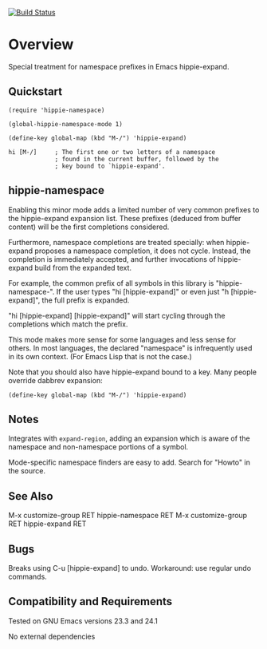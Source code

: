 [![Build Status](https://secure.travis-ci.org/rolandwalker/hippie-namespace.png)](http://travis-ci.org/rolandwalker/hippie-namespace)

Overview
========

Special treatment for namespace prefixes in Emacs hippie-expand.

Quickstart
----------

	(require 'hippie-namespace)

	(global-hippie-namespace-mode 1)

	(define-key global-map (kbd "M-/") 'hippie-expand)

	hi [M-/]     ; The first one or two letters of a namespace
	             ; found in the current buffer, followed by the
	             ; key bound to `hippie-expand'.


hippie-namespace
----------------

Enabling this minor mode adds a limited number of very common
prefixes to the hippie-expand expansion list.  These prefixes
(deduced from buffer content) will be the first completions
considered.

Furthermore, namespace completions are treated specially: when
hippie-expand proposes a namespace completion, it does not cycle.
Instead, the completion is immediately accepted, and further
invocations of hippie-expand build from the expanded text.

For example, the common prefix of all symbols in this library is
"hippie-namespace-".  If the user types "hi [hippie-expand]" or
even just "h [hippie-expand]", the full prefix is expanded.

"hi [hippie-expand] [hippie-expand]" will start cycling through the
completions which match the prefix.

This mode makes more sense for some languages and less sense for
others.  In most languages, the declared "namespace" is
infrequently used in its own context.  (For Emacs Lisp that is
not the case.)

Note that you should also have hippie-expand bound to a key.
Many people override dabbrev expansion:

	(define-key global-map (kbd "M-/") 'hippie-expand)

Notes
-----

Integrates with `expand-region`, adding an expansion which is aware of the
namespace and non-namespace portions of a symbol.

Mode-specific namespace finders are easy to add.  Search for "Howto" in the
source.

See Also
--------

M-x customize-group RET hippie-namespace RET
M-x customize-group RET hippie-expand RET

Bugs
----

Breaks using C-u [hippie-expand] to undo. Workaround: use
regular undo commands.

Compatibility and Requirements
------------------------------

Tested on GNU Emacs versions 23.3 and 24.1

No external dependencies
